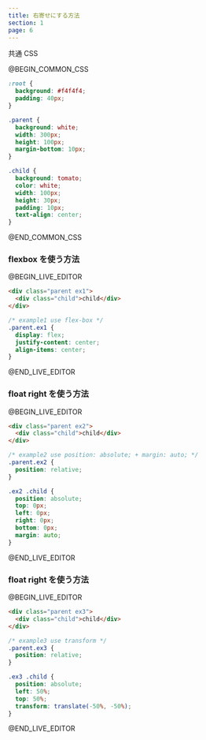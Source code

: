 ```yaml
---
title: 右寄せにする方法
section: 1
page: 6
---
```


共通 CSS

@BEGIN_COMMON_CSS

```css
:root {
  background: #f4f4f4;
  padding: 40px;
}

.parent {
  background: white;
  width: 300px;
  height: 100px;
  margin-bottom: 10px;
}

.child {
  background: tomato;
  color: white;
  width: 100px;
  height: 30px;
  padding: 10px;
  text-align: center;
}
```

@END_COMMON_CSS

### flexbox を使う方法

@BEGIN_LIVE_EDITOR

```html
<div class="parent ex1">
  <div class="child">child</div>
</div>
```

```css
/* example1 use flex-box */
.parent.ex1 {
  display: flex;
  justify-content: center;
  align-items: center;
}
```

@END_LIVE_EDITOR

### float right を使う方法

@BEGIN_LIVE_EDITOR

```html
<div class="parent ex2">
  <div class="child">child</div>
</div>
```

```css
/* example2 use position: absolute; + margin: auto; */
.parent.ex2 {
  position: relative;
}

.ex2 .child {
  position: absolute;
  top: 0px;
  left: 0px;
  right: 0px;
  bottom: 0px;
  margin: auto;
}
```

@END_LIVE_EDITOR

### float right を使う方法

@BEGIN_LIVE_EDITOR

```html
<div class="parent ex3">
  <div class="child">child</div>
</div>
```

```css
/* example3 use transform */
.parent.ex3 {
  position: relative;
}

.ex3 .child {
  position: absolute;
  left: 50%;
  top: 50%;
  transform: translate(-50%, -50%);
}
```

@END_LIVE_EDITOR

